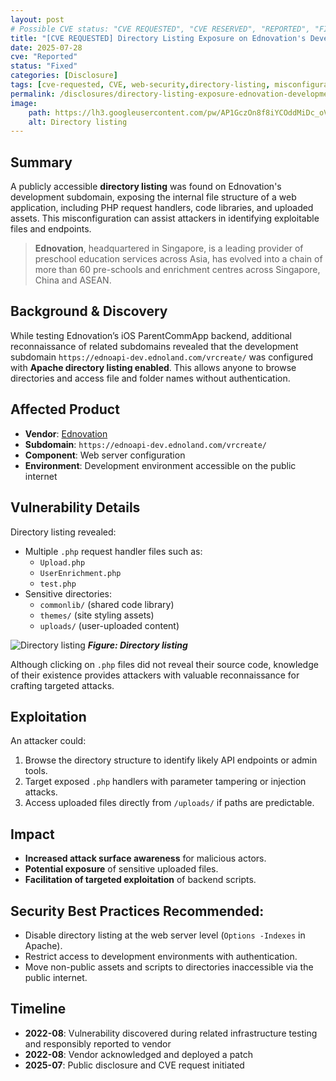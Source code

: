 ```yaml
---
layout: post
# Possible CVE status: "CVE REQUESTED", "CVE RESERVED", "REPORTED", "FIXED", "FIXED – NO CVE", "NO RESPONSE", "UNPATCHED", "CVE-YYYY-NNNNN"
title: "[CVE REQUESTED] Directory Listing Exposure on Ednovation's Development Subdomain"
date: 2025-07-28
cve: "Reported"
status: "Fixed"
categories: [Disclosure]
tags: [cve-requested, CVE, web-security,directory-listing, misconfiguration, ednovation, vulnerability]
permalink: /disclosures/directory-listing-exposure-ednovation-development-subdomain/
image:
    path: https://lh3.googleusercontent.com/pw/AP1GczOn8f8iYCOddMiDc_oVcsweW4Va5X6TPjqwNzj7VHak_FK6Fq7J7atcfLxkys4l42nvMU-PmYvtUFFI3_f7oyoqpohaIUNqGLrw8VBHRd9Otj24xLI-fjZV2-KLnP3HZilnkR7A_x95C5U-TZ_ICQ__=w1232-h1264-s-no-gm
    alt: Directory listing
---
```


## Summary

A publicly accessible **directory listing** was found on Ednovation's development subdomain, exposing the internal file structure of a web application, including PHP request handlers, code libraries, and uploaded assets. This misconfiguration can assist attackers in identifying exploitable files and endpoints.

> **Ednovation**, headquartered in Singapore, is a leading provider of preschool education services across Asia, has evolved into a chain of more than 60 pre-schools and enrichment centres across Singapore, China and ASEAN.

## Background & Discovery

While testing Ednovation’s iOS ParentCommApp backend, additional reconnaissance of related subdomains revealed that the development subdomain `https://ednoapi-dev.ednoland.com/vrcreate/` was configured with **Apache directory listing enabled**. This allows anyone to browse directories and access file and folder names without authentication.

## Affected Product

- **Vendor**: [Ednovation](https://ednovation.com)
- **Subdomain**: `https://ednoapi-dev.ednoland.com/vrcreate/`
- **Component**: Web server configuration
- **Environment**: Development environment accessible on the public internet

## Vulnerability Details

Directory listing revealed:
- Multiple `.php` request handler files such as:
  - `Upload.php`
  - `UserEnrichment.php`
  - `test.php`  
- Sensitive directories:
  - `commonlib/` (shared code library)
  - `themes/` (site styling assets)
  - `uploads/` (user-uploaded content)

![Directory listing](https://lh3.googleusercontent.com/pw/AP1GczOn8f8iYCOddMiDc_oVcsweW4Va5X6TPjqwNzj7VHak_FK6Fq7J7atcfLxkys4l42nvMU-PmYvtUFFI3_f7oyoqpohaIUNqGLrw8VBHRd9Otj24xLI-fjZV2-KLnP3HZilnkR7A_x95C5U-TZ_ICQ__=w1232-h1264-s-no-gm)
_**Figure: Directory listing**_

Although clicking on `.php` files did not reveal their source code, knowledge of their existence provides attackers with valuable reconnaissance for crafting targeted attacks.

## Exploitation

An attacker could:
1. Browse the directory structure to identify likely API endpoints or admin tools.
2. Target exposed `.php` handlers with parameter tampering or injection attacks.
3. Access uploaded files directly from `/uploads/` if paths are predictable.

## Impact

- **Increased attack surface awareness** for malicious actors.
- **Potential exposure** of sensitive uploaded files.
- **Facilitation of targeted exploitation** of backend scripts.

## **Security Best Practices Recommended**:

- Disable directory listing at the web server level (`Options -Indexes` in Apache).
- Restrict access to development environments with authentication.
- Move non-public assets and scripts to directories inaccessible via the public internet.

## Timeline

- **2022-08**: Vulnerability discovered during related infrastructure testing and responsibly reported to vendor
- **2022-08**: Vendor acknowledged and deployed a patch  
- **2025-07**: Public disclosure and CVE request initiated
